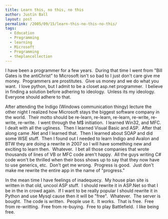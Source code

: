 ```yaml
---
title: Learn this, no this, no this
author: Justin Ball
layout: post
permalink: /2005/09/15/learn-this-no-this-no-this/
tags:
  - Education
  - Programming
  - learning
  - Microsoft
  - Programming
  - theplancollection
---
```


I have been a programmer for a few years.  During that time I went
from "Bill Gates is the antiChrist" to Microsoft isn't so bad to I just
don't care give me money.  Programmers are prostitutes.  Give
us money and we do what you want.  I love python, but I admit to
be a closet asp.net programmer.  I believe in finding a solution
before adhering to ideology.  Unless its my ideology. 
Everyone should adhere to that. 

After attending the Indigo (Windows communication thingy) lecture the
other night I realized how Microsoft stays the biggest software company
in the world.  Their motto should be re-learn, re-learn, re-learn,
re-write, re-write, re-write.  I went through the M$
initiation.  I learned Win32, and MFC.  I dealt with all the
ugliness.  Then I learned Visual Basic and ASP.  After that
along came .Net and I learned that.  Then I learned about SOAP and
did some WSE stuff.  Then I found out I needed to learn Indigo and
Avalon and BTW they are doing a rewrite in 2007 so I will have
something new and exciting to learn then.  Whatever.  I bet
all those companies that wrote thousands of lines of VB or MFC code
aren't happy.  All the guys writing C# code won't be thrilled when
their boss shows up to say that they now have to use generics,
etc.  Don't get me wrong.  Progress is good.  Just don't
make me rewrite the entire app in the name of "progress." 

In the mean time I have feelings of inadequecy.  My house plan
site is written in that old, uncool ASP stuff.  I should rewrite
it in ASP.Net so that I be in the in crowd again.  If I want to be
really popular I should rewrite it in Python and use Mysql cause then
it will be "free".  Whatever.  The server is bought. 
The code is written.  People use it.  It works.  That is
free.  Free from re-writting.  Free from re-buying. 
Free to play Battlefield.  I like being free.
